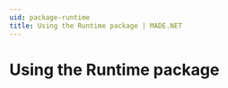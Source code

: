 ```yaml
---
uid: package-runtime
title: Using the Runtime package | MADE.NET
---
```


# Using the Runtime package

